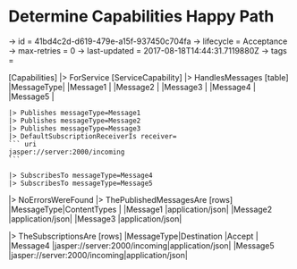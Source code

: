 # Determine Capabilities Happy Path

-> id = 41bd4c2d-d619-479e-a15f-937450c704fa
-> lifecycle = Acceptance
-> max-retries = 0
-> last-updated = 2017-08-18T14:44:31.7119880Z
-> tags = 

[Capabilities]
|> ForService
    [ServiceCapability]
    |> HandlesMessages
        [table]
        |MessageType|
        |Message1   |
        |Message2   |
        |Message3   |
        |Message4   |
        |Message5   |

    |> Publishes messageType=Message1
    |> Publishes messageType=Message2
    |> Publishes messageType=Message3
    |> DefaultSubscriptionReceiverIs receiver=
    ``` uri
    jasper://server:2000/incoming
    ```

    |> SubscribesTo messageType=Message4
    |> SubscribesTo messageType=Message5

|> NoErrorsWereFound
|> ThePublishedMessagesAre
    [rows]
    |MessageType|ContentTypes    |
    |Message1   |application/json|
    |Message2   |application/json|
    |Message3   |application/json|

|> TheSubscriptionsAre
    [rows]
    |MessageType|Destination                  |Accept          |
    |Message4   |jasper://server:2000/incoming|application/json|
    |Message5   |jasper://server:2000/incoming|application/json|

~~~
